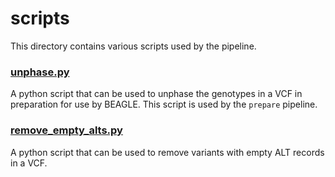 # scripts
This directory contains various scripts used by the pipeline.

### [unphase.py](unphase.py)
A python script that can be used to unphase the genotypes in a VCF in preparation for use by BEAGLE. This script is used by the `prepare` pipeline.

### [remove_empty_alts.py](remove_empty_alts.py)
A python script that can be used to remove variants with empty ALT records in a VCF.
